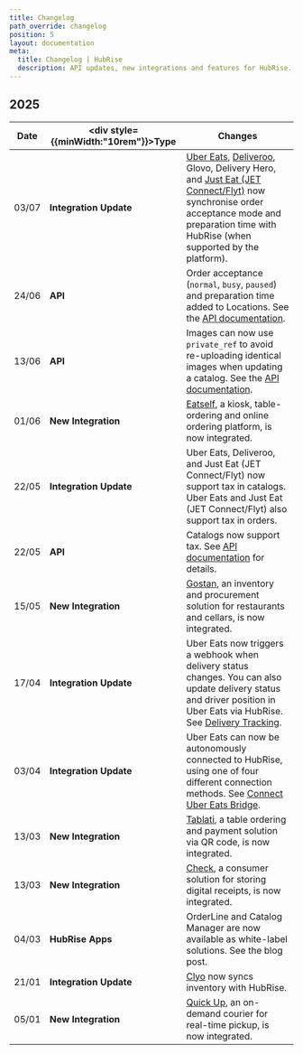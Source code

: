 ```yaml
---
title: Changelog
path_override: changelog
position: 5
layout: documentation
meta:
  title: Changelog | HubRise
  description: API updates, new integrations and features for HubRise. Stay up to date with the latest changes.
---
```


## 2025

| Date  | <div style={{minWidth:"10rem"}}>Type</div> | Changes                                                                                                                                                                                                                                                                                                                                                                                                          |
| ----- | ------------------------------------------ | ---------------------------------------------------------------------------------------------------------------------------------------------------------------------------------------------------------------------------------------------------------------------------------------------------------------------------------------------------------------------------------------------------------------- |
| 03/07 | **Integration Update**                     | [Uber Eats](/apps/uber-eats/receive-orders#pause-and-preparation-time), [Deliveroo](/apps/deliveroo/receive-orders#pause-and-preparation-time), <Link href="/apps/glovo/receive-orders#pause">Glovo</Link>, Delivery Hero, and [Just Eat (JET Connect/Flyt)](/apps/just-eat-flyt/receive-orders#pause) now synchronise order acceptance mode and preparation time with HubRise (when supported by the platform). |
| 24/06 | **API**                                    | Order acceptance (`normal`, `busy`, `paused`) and preparation time added to Locations. See the [API documentation](/developers/api/accounts#order-acceptance).                                                                                                                                                                                                                                                   |
| 13/06 | **API**                                    | Images can now use `private_ref` to avoid re-uploading identical images when updating a catalog. See the [API documentation](/developers/api/catalogs#images).                                                                                                                                                                                                                                                   |
| 01/06 | **New Integration**                        | [Eatself](/apps/eatself/overview), a kiosk, table-ordering and online ordering platform, is now integrated.                                                                                                                                                                                                                                                                                                      |
| 22/05 | **Integration Update**                     | Uber Eats, Deliveroo, and Just Eat (JET Connect/Flyt) now support tax in catalogs. Uber Eats and Just Eat (JET Connect/Flyt) also support tax in orders.                                                                                                                                                                                                                                                         |
| 22/05 | **API**                                    | Catalogs now support tax. See [API documentation](/developers/api/catalogs#product-tax-rates) for details.                                                                                                                                                                                                                                                                                                       |
| 15/05 | **New Integration**                        | [Gostan](https://gostan.io/), an inventory and procurement solution for restaurants and cellars, is now integrated.                                                                                                                                                                                                                                                                                              |
| 17/04 | **Integration Update**                     | Uber Eats now triggers a webhook when delivery status changes. You can also update delivery status and driver position in Uber Eats via HubRise. See [Delivery Tracking](/apps/uber-eats/receive-orders#delivery-tracking).                                                                                                                                                                                      |
| 03/04 | **Integration Update**                     | Uber Eats can now be autonomously connected to HubRise, using one of four different connection methods. See [Connect Uber Eats Bridge](/apps/uber-eats/connect-hubrise#connect-uber-eats-bridge).                                                                                                                                                                                                                |
| 13/03 | **New Integration**                        | [Tablati](/apps/tablati/overview), a table ordering and payment solution via QR code, is now integrated.                                                                                                                                                                                                                                                                                                         |
| 13/03 | **New Integration**                        | [Check](https://app-check.fr), a consumer solution for storing digital receipts, is now integrated.                                                                                                                                                                                                                                                                                                              |
| 04/03 | **HubRise Apps**                           | OrderLine and Catalog Manager are now available as white-label solutions. See the <Link href="/blog/white-label">blog post</Link>.                                                                                                                                                                                                                                                                               |
| 21/01 | **Integration Update**                     | [Clyo](/apps/clyo/overview) now syncs inventory with HubRise.                                                                                                                                                                                                                                                                                                                                                    |
| 05/01 | **New Integration**                        | [Quick Up](/apps/quick-up/overview), an on-demand courier for real-time pickup, is now integrated.                                                                                                                                                                                                                                                                                                               |
